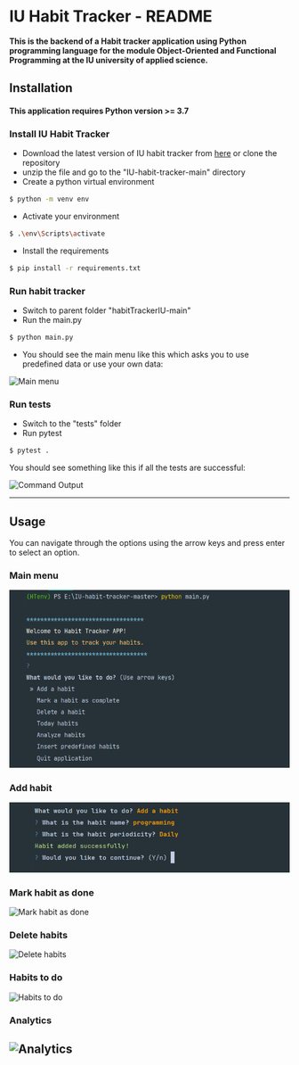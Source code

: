 IU Habit Tracker - README
====================================================================================    
**This is the backend of a Habit tracker application using Python programming language for the module Object-Oriented and 
Functional Programming at the IU university of applied science.**

## Installation

#### This application requires Python version >= 3.7

### Install IU Habit Tracker

- Download the latest version of IU habit tracker from 
[here](https://github.com/mohamadsolouki/IU-habit-tracker/archive/refs/heads/main.zip) or clone the repository 
- unzip the file and go to the "IU-habit-tracker-main" directory
- Create a python virtual environment

``` sh
$ python -m venv env
```

- Activate your environment

``` sh
$ .\env\Scripts\activate
```

- Install the requirements

``` sh
$ pip install -r requirements.txt
```

### Run habit tracker

- Switch to parent folder "habitTrackerIU-main"
- Run the main.py

``` sh
$ python main.py
```

- You should see the main menu like this which asks you to use predefined data or use your own data:

![Main menu](docs/success_start.png)

### Run tests

- Switch to the "tests" folder
- Run pytest

``` sh
$ pytest .
```

You should see something like this if all the tests are successful:

![Command Output](docs/success_test.png)

---
## Usage

You can navigate through the options using the arrow keys and press enter to select an option.

### Main menu

![Main menu](docs/main_menu.png)

### Add habit

![Add habit](docs/add_habit.png)

### Mark habit as done

![Mark habit as done](docs/mark_habit_done.png)

### Delete habits

![Delete habits](docs/delete_habits.png)

### Habits to do

![Habits to do](docs/habits_to_do.png)

### Analytics

![Analytics](docs/analytics.png)
---
